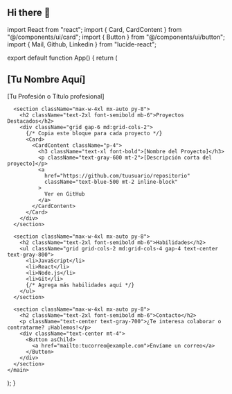 ## Hi there 👋

import React from "react";
import { Card, CardContent } from "@/components/ui/card";
import { Button } from "@/components/ui/button";
import { Mail, Github, Linkedin } from "lucide-react";

export default function App() {
  return (
    <main className="min-h-screen bg-gray-50 p-6 font-sans">
      <section className="max-w-4xl mx-auto text-center py-12">
        <h1 className="text-4xl font-bold mb-4">[Tu Nombre Aquí]</h1>
        <p className="text-lg text-gray-700 mb-6">[Tu Profesión o Título profesional]</p>
        <div className="flex justify-center gap-4 mb-10">
          <a href="mailto:tucorreo@example.com"><Mail /></a>
          <a href="https://github.com/tuusuario"><Github /></a>
          <a href="https://linkedin.com/in/tuusuario"><Linkedin /></a>
        </div>
      </section>

      <section className="max-w-4xl mx-auto py-8">
        <h2 className="text-2xl font-semibold mb-6">Proyectos Destacados</h2>
        <div className="grid gap-6 md:grid-cols-2">
          {/* Copia este bloque para cada proyecto */}
          <Card>
            <CardContent className="p-4">
              <h3 className="text-xl font-bold">[Nombre del Proyecto]</h3>
              <p className="text-gray-600 mt-2">[Descripción corta del proyecto]</p>
              <a
                href="https://github.com/tuusuario/repositorio"
                className="text-blue-500 mt-2 inline-block"
              >
                Ver en GitHub
              </a>
            </CardContent>
          </Card>
        </div>
      </section>

      <section className="max-w-4xl mx-auto py-8">
        <h2 className="text-2xl font-semibold mb-6">Habilidades</h2>
        <ul className="grid grid-cols-2 md:grid-cols-4 gap-4 text-center text-gray-800">
          <li>JavaScript</li>
          <li>React</li>
          <li>Node.js</li>
          <li>Git</li>
          {/* Agrega más habilidades aquí */}
        </ul>
      </section>

      <section className="max-w-4xl mx-auto py-8">
        <h2 className="text-2xl font-semibold mb-6">Contacto</h2>
        <p className="text-center text-gray-700">¿Te interesa colaborar o contratarme? ¡Hablemos!</p>
        <div className="text-center mt-4">
          <Button asChild>
            <a href="mailto:tucorreo@example.com">Envíame un correo</a>
          </Button>
        </div>
      </section>
    </main>
  );
}


<!--
**Alejandrobv25/Alejandrobv25** is a ✨ _special_ ✨ repository because its `README.md` (this file) appears on your GitHub profile.

Here are some ideas to get you started:

- 🔭 I’m currently working on ...
- 🌱 I’m currently learning ...
- 👯 I’m looking to collaborate on ...
- 🤔 I’m looking for help with ...
- 💬 Ask me about ...
- 📫 How to reach me: ...
- 😄 Pronouns: ...
- ⚡ Fun fact: ...
-->

